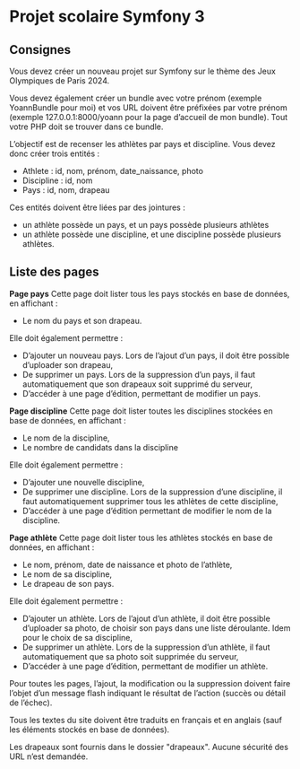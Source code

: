 Projet scolaire Symfony 3
======

## Consignes

Vous devez créer un nouveau projet sur Symfony sur le thème des Jeux Olympiques de Paris
2024.

Vous devez également créer un bundle avec votre prénom (exemple YoannBundle pour moi)
et vos URL doivent être préfixées par votre prénom (exemple 127.0.0.1:8000/yoann pour la
page d’accueil de mon bundle). Tout votre PHP doit se trouver dans ce bundle.

L’objectif est de recenser les athlètes par pays et discipline.
Vous devez donc créer trois entités :

- Athlete : id, nom, prénom, date_naissance, photo
- Discipline : id, nom
- Pays : id, nom, drapeau

Ces entités doivent être liées par des jointures :

- un athlète possède un pays, et un pays possède plusieurs athlètes
- un athlète possède une discipline, et une discipline possède plusieurs athlètes.


## Liste des pages

**Page pays**
Cette page doit lister tous les pays stockés en base de données, en affichant :

- Le nom du pays et son drapeau.

Elle doit également permettre :

- D’ajouter un nouveau pays. Lors de l’ajout d’un pays, il doit être possible d’uploader son
    drapeau,
- De supprimer un pays. Lors de la suppression d’un pays, il faut automatiquement que son
    drapeaux soit supprimé du serveur,
- D’accéder à une page d’édition, permettant de modifier un pays.

**Page discipline**
Cette page doit lister toutes les disciplines stockées en base de données, en affichant :

- Le nom de la discipline,
- Le nombre de candidats dans la discipline

Elle doit également permettre :

- D’ajouter une nouvelle discipline,
- De supprimer une discipline. Lors de la suppression d’une discipline, il faut
    automatiquement supprimer tous les athlètes de cette discipline,
- D’accéder à une page d’édition permettant de modifier le nom de la discipline.

**Page athlète**
Cette page doit lister tous les athlètes stockés en base de données, en affichant :

- Le nom, prénom, date de naissance et photo de l’athlète,
- Le nom de sa discipline,
- Le drapeau de son pays.

Elle doit également permettre :

- D’ajouter un athlète. Lors de l’ajout d’un athlète, il doit être possible d’uploader sa photo,
    de choisir son pays dans une liste déroulante. Idem pour le choix de sa discipline,
- De supprimer un athlète. Lors de la suppression d’un athlète, il faut automatiquement que
    sa photo soit supprimée du serveur,
- D’accéder à une page d’édition, permettant de modifier un athlète.


Pour toutes les pages, l’ajout, la modification ou la suppression doivent faire l’objet d’un
message flash indiquant le résultat de l’action (succès ou détail de l’échec).

Tous les textes du site doivent être traduits en français et en anglais (sauf les éléments stockés
en base de données).

Les drapeaux sont fournis dans le dossier "drapeaux".
Aucune sécurité des URL n’est demandée.


